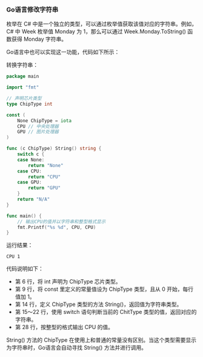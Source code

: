 ### Go语言修改字符串

枚举在 C# 中是一个独立的类型，可以通过枚举值获取该值对应的字符串。例如，C# 中 Week 枚举值 Monday 为 1，那么可以通过 Week.Monday.ToString() 函数获得 Monday 字符串。

Go语言中也可以实现这一功能，代码如下所示：

转换字符串：

```go
package main

import "fmt"

// 声明芯片类型
type ChipType int

const (
	None ChipType = iota
	CPU	// 中央处理器
	GPU	// 图片处理器
)

func (c ChipType) String() string {
	switch c {
	case None:
		return "None"
	case CPU:
		return "CPU"
	case GPU:
		return "GPU"
	}
	return "N/A"
}

func main() {
	// 输出CPU的值并以字符串和整型格式显示
	fmt.Printf("%s %d", CPU, CPU)
}
```

运行结果：

```text
CPU 1
```

代码说明如下：

- 第 6 行，将 int 声明为 ChipType 芯片类型。
- 第 9 行，将 const 里定义的常量值设为 ChipType 类型，且从 0 开始，每行值加 1。
- 第 14 行，定义 ChipType 类型的方法 String()，返回值为字符串类型。
- 第 15～22 行，使用 switch 语句判断当前的 ChitType 类型的值，返回对应的字符串。
- 第 28 行，按整型的格式输出 CPU 的值。

String() 方法的 ChipType 在使用上和普通的常量没有区别。当这个类型需要显示为字符串时，Go语言会自动寻找 String() 方法并进行调用。